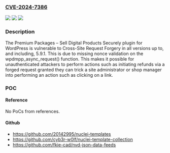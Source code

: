 ### [CVE-2024-7386](https://cve.mitre.org/cgi-bin/cvename.cgi?name=CVE-2024-7386)
![](https://img.shields.io/static/v1?label=Product&message=Premium%20Packages%20%E2%80%93%20Sell%20Digital%20Products%20Securely&color=blue)
![](https://img.shields.io/static/v1?label=Version&message=*%3C%3D%205.9.1%20&color=brighgreen)
![](https://img.shields.io/static/v1?label=Vulnerability&message=CWE-352%20Cross-Site%20Request%20Forgery%20(CSRF)&color=brighgreen)

### Description

The Premium Packages – Sell Digital Products Securely plugin for WordPress is vulnerable to Cross-Site Request Forgery in all versions up to, and including, 5.9.1. This is due to missing nonce validation on the wpdmpp_async_request() function. This makes it possible for unauthenticated attackers to perform actions such as initiating refunds via a forged request granted they can trick a site administrator or shop manager into performing an action such as clicking on a link.

### POC

#### Reference
No PoCs from references.

#### Github
- https://github.com/20142995/nuclei-templates
- https://github.com/cyb3r-w0lf/nuclei-template-collection
- https://github.com/fkie-cad/nvd-json-data-feeds

